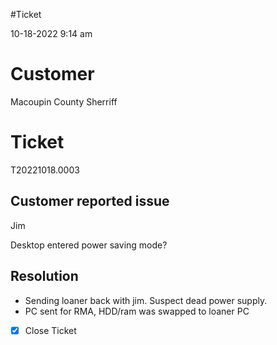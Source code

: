 #Ticket 

10-18-2022
9:14 am

# Customer

Macoupin County Sherriff

# Ticket

T20221018.0003

## Customer reported issue


Jim

Desktop entered power saving mode?

## Resolution

- Sending loaner back with jim. Suspect dead power supply.
- PC sent for RMA, HDD/ram was swapped to loaner PC



- [x] Close Ticket